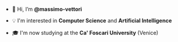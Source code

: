 

* 👋 Hi, I’m **@massimo-vettori**

* 💡 I'm interested in **Computer Science** and **Artificial Intelligence**

* 🎓 I'm now studying at the **Ca' Foscari University** (Venice)

